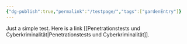 ```yaml
---
{"dg-publish":true,"permalink":"/testpage/","tags":["gardenEntry"]}
---
```


Just a simple test. Here is a link [[Penetrationstests und Cyberkriminalität\|Penetrationstests und Cyberkriminalität]].